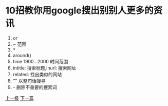 # 10招教你用google搜出别别人更多的资讯

1. or
2. ~ 范围
3. \*
4. around()
5. time 1900...2000 时间范围
6. intitle: 搜索标题,inurl: 搜索网址
7. related: 找出类似的网站
8. "" 以整句话搜寻
9. \- 删除不重要的搜索词 


















[上一级](base.md)
[下一篇](openresty_test.md)
